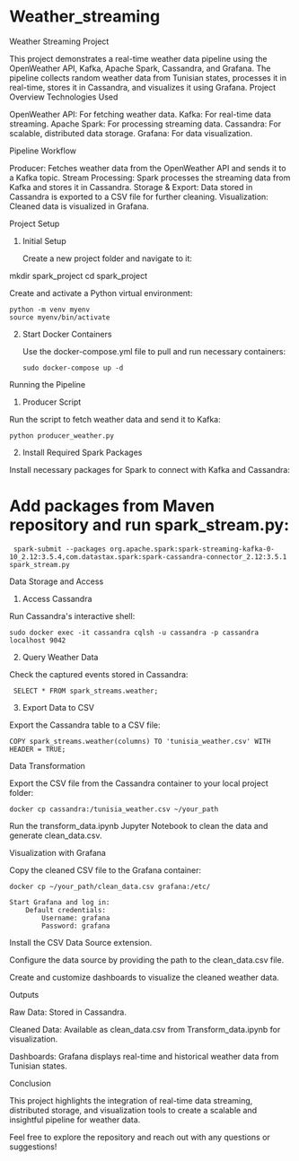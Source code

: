 # Weather_streaming

Weather Streaming Project

This project demonstrates a real-time weather data pipeline using the OpenWeather API, Kafka, Apache Spark, Cassandra, and Grafana. The pipeline collects random weather data from Tunisian states, processes it in real-time, stores it in Cassandra, and visualizes it using Grafana.
Project Overview
Technologies Used

  OpenWeather API: For fetching weather data.
  Kafka: For real-time data streaming.
  Apache Spark: For processing streaming data.
  Cassandra: For scalable, distributed data storage.
  Grafana: For data visualization.

Pipeline Workflow

  Producer: Fetches weather data from the OpenWeather API and sends it to a Kafka topic.
  Stream Processing: Spark processes the streaming data from Kafka and stores it in Cassandra.
  Storage & Export: Data stored in Cassandra is exported to a CSV file for further cleaning.
  Visualization: Cleaned data is visualized in Grafana.

Project Setup
1. Initial Setup

    Create a new project folder and navigate to it:

mkdir spark_project
cd spark_project

Create and activate a Python virtual environment:

    python -m venv myenv
    source myenv/bin/activate

2. Start Docker Containers

    Use the docker-compose.yml file to pull and run necessary containers:

       sudo docker-compose up -d

Running the Pipeline
1. Producer Script

Run the script to fetch weather data and send it to Kafka:

    python producer_weather.py

2. Install Required Spark Packages

Install necessary packages for Spark to connect with Kafka and Cassandra:

# Add packages from Maven repository and run spark_stream.py:
     spark-submit --packages org.apache.spark:spark-streaming-kafka-0-10_2.12:3.5.4,com.datastax.spark:spark-cassandra-connector_2.12:3.5.1 spark_stream.py

Data Storage and Access
1. Access Cassandra

Run Cassandra's interactive shell:

    sudo docker exec -it cassandra cqlsh -u cassandra -p cassandra localhost 9042

2. Query Weather Data

Check the captured events stored in Cassandra:

     SELECT * FROM spark_streams.weather;

3. Export Data to CSV

Export the Cassandra table to a CSV file:

    COPY spark_streams.weather(columns) TO 'tunisia_weather.csv' WITH HEADER = TRUE;

Data Transformation

  Export the CSV file from the Cassandra container to your local project folder:

    docker cp cassandra:/tunisia_weather.csv ~/your_path

  Run the transform_data.ipynb Jupyter Notebook to clean the data and generate clean_data.csv.

Visualization with Grafana

  Copy the cleaned CSV file to the Grafana container:

    docker cp ~/your_path/clean_data.csv grafana:/etc/

    Start Grafana and log in:
        Default credentials:
            Username: grafana
            Password: grafana

  Install the CSV Data Source extension.

  Configure the data source by providing the path to the clean_data.csv file.

  Create and customize dashboards to visualize the cleaned weather data.

Outputs

  Raw Data: Stored in Cassandra.
  
  Cleaned Data: Available as clean_data.csv from Transform_data.ipynb for visualization.
  
  Dashboards: Grafana displays real-time and historical weather data from Tunisian states.

Conclusion

This project highlights the integration of real-time data streaming, distributed storage, and visualization tools to create a scalable and insightful pipeline for weather data.

Feel free to explore the repository and reach out with any questions or suggestions!
